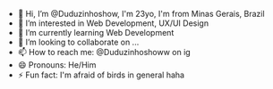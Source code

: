 - 👋 Hi, I’m @Duduzinhoshow, I'm 23yo, I'm from Minas Gerais, Brazil 
- 👀 I’m interested in Web Development, UX/UI Design
- 🌱 I’m currently learning Web Development
- 💞️ I’m looking to collaborate on ...
- 📫 How to reach me: @Duduzinhoshoww on ig
- 😄 Pronouns: He/Him
- ⚡ Fun fact: I'm afraid of birds in general haha

<!---
Duduzinhoshow/Duduzinhoshow is a ✨ special ✨ repository because its `README.md` (this file) appears on your GitHub profile.
You can click the Preview link to take a look at your changes.
--->

